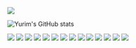 <!--
**yooriim/yooriim** is a ✨ _special_ ✨ repository because its `README.md` (this file) appears on your GitHub profile.

Here are some ideas to get you started:

- 🔭 I’m currently working on ...
- 🌱 I’m currently learning ...
- 👯 I’m looking to collaborate on ...
- 🤔 I’m looking for help with ...
- 💬 Ask me about ...
- 📫 How to reach me: ...
- 😄 Pronouns: ...
- ⚡ Fun fact: ...
-->

<img src="https://capsule-render.vercel.app/api?type=waving&&&color=0:8ec5fc,100:e0c3fc&height=250&section=header&text=안녕하세요,%20지유림입니다👀&fontSize=35&fontColor=576eac&fontAlignY=40&animation=fadeIn" />

![Yurim's GitHub stats](https://github-readme-stats.vercel.app/api?username=yooriim&show_icons=true&theme=transparent&title_color=4f6aa9&text_color=798fc2&bg_color=30,accbee,e7f0fd&show_icons=false)

<div salign="center">
  <img src="https://img.shields.io/badge/Java-007396?style=for-the-badge&logo=Conda-Forge&logoColor=white">
  <img src="https://img.shields.io/badge/JavaScript-F7DF1E?style=for-the-badge&logo=JavaScript&logoColor=white">
  <img src="https://img.shields.io/badge/Spring-6DB33F?style=for-the-badge&logo=Spring&logoColor=white">
  <img src="https://img.shields.io/badge/Spring Boot-6DB33F?style=for-the-badge&logo=Spring Boot&logoColor=white">
  <img src="https://img.shields.io/badge/Oracle SQL-F80000?style=for-the-badge&logo=Oracle&logoColor=white">
  <img src="https://img.shields.io/badge/jQuery-0769AD?style=for-the-badge&logo=jQuery&logoColor=white">
  <img src="https://img.shields.io/badge/Mybatis-000000?style=for-the-badge&logo=Fluentd&logoColor=white">
  <img src="https://img.shields.io/badge/HTML5-E34F26?style=for-the-badge&logo=HTML5&logoColor=white">
  <img src="https://img.shields.io/badge/CSS3-1572B6?style=for-the-badge&logo=CSS3&logoColor=white">
  <img src="https://img.shields.io/badge/Bootstrap-7952B3?style=for-the-badge&logo=Bootstrap&logoColor=white">
  
  <img src="https://img.shields.io/badge/Eclipse-2C2255?style=for-the-badge&logo=Eclipse%20IDE&logoColor=white">
  <img src="https://img.shields.io/badge/Tomcat-F8DC75?style=for-the-badge&logo=ApacheTomcat&logoColor=white">
  <img src="https://img.shields.io/badge/GitHub-181717?style=for-the-badge&logo=GitHub&logoColor=white">
  <img src="https://img.shields.io/badge/Visual%20Studio%20Code-007ACC?style=for-the-badge&logo=VisualStudioCode&logoColor=white">
</div>

